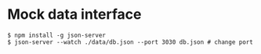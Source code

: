 # Mock data interface

```
$ npm install -g json-server
$ json-server --watch ./data/db.json --port 3030 db.json # change port
```
